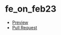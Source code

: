# fe_on_feb23
- [Preview](https://github.com/Olekk17/fe_on_feb23)
- [Pull Request](https://github.com/Olekk17/fe_on_feb23/pull/1/files)